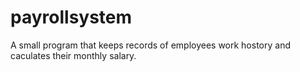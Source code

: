 # payrollsystem
A small program that keeps records of employees work hostory and caculates their monthly salary.
